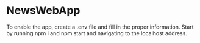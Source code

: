 # NewsWebApp

To enable the app, create a .env file and fill in the proper information.
Start by running npm i and npm start and navigating to the localhost address.
